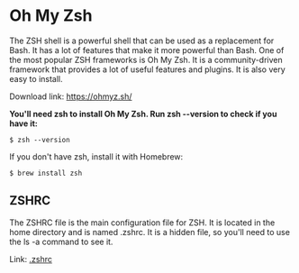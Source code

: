# Oh My Zsh
The ZSH shell is a powerful shell that can be used as a replacement for Bash. It has a lot of features that make it more powerful than Bash. One of the most popular ZSH frameworks is Oh My Zsh. It is a community-driven framework that provides a lot of useful features and plugins. It is also very easy to install.

Download link: https://ohmyz.sh/

**You'll need zsh to install Oh My Zsh. Run zsh --version to check if you have it:**

```shell
$ zsh --version
```

If you don't have zsh, install it with Homebrew:

```shell
$ brew install zsh
```

## ZSHRC

The ZSHRC file is the main configuration file for ZSH. It is located in the home directory and is named .zshrc. It is a hidden file, so you'll need to use the ls -a command to see it.

Link: [.zshrc](../.zshrc)
